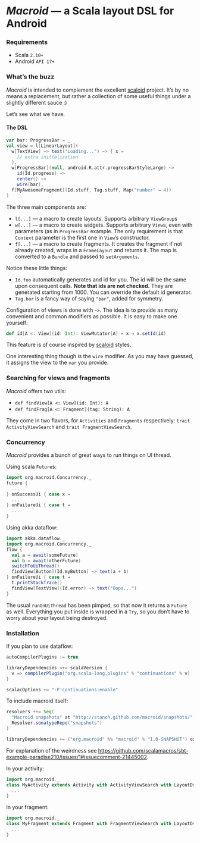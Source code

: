 # *Macroid* — a Scala layout DSL for Android

### Requirements

* Scala ```2.10+```
* Android ```API 17+```

### What’s the buzz

*Macroid* is intended to complement the excellent [scaloid](https://github.com/pocorall/scaloid) project. It’s by no means
a replacement, but rather a collection of some useful things under a slightly different sauce :)

Let’s see what we have.

#### The DSL

```scala
var bar: ProgressBar = _
val view = l[LinearLayout](
  w[TextView] ~> text("Loading...") ~> { x ⇒
    // extra initialization
  },
  w[ProgressBar](null, android.R.attr.progressBarStyleLarge) ~>
    id(Id.progress) ~>
    center() ~>
    wire(bar),
  f[MyAwesomeFragment](Id.stuff, Tag.stuff, Map("number" → 4))
)
```

The three main components are:
* ```l[...]``` — a macro to create layouts. Supports arbitrary ```ViewGroup```s
* ```w[...]``` — a macro to create widgets. Supports arbitrary ```View```s, even with parameters (as in ```ProgressBar``` example. The only requirement is that ```Context``` parameter is the first one in ```View```’s constructor.
* ```f[...]``` — a macro to create fragments. It creates the fragment if not already created, wraps in a ```FrameLayout``` and returns it. The map is converted to a ```Bundle``` and passed to ```setArguments```.

Notice these little things:
* ```Id.foo``` automatically generates and id for you. The id will be the same upon consequent calls. **Note that ids are not checked.** They are generated starting from 1000. You can override the default id generator.
* ```Tag.bar``` is a fancy way of saying ```"bar"```, added for symmetry.

Configuration of views is done with ```~>```. The idea is to provide as many convenient and common modifiers as possible.
It is easy to make one yourself:
```scala
def id[A <: View](id: Int): ViewMutator[A] = x ⇒ x.setId(id)
```
This feature is of course inspired by [scaloid](https://github.com/pocorall/scaloid) styles.

One interesting thing though is the ```wire``` modifier. As you may have guessed, it assigns the view to the ```var``` you provide.

### Searching for views and fragments

*Macroid* offers two utils:
* ```def findView[A <: View](id: Int): A```
* ```def findFrag[A <: Fragment](tag: String): A```

They come in two flavors, for ```Activities``` and ```Fragments``` respectively: ```trait ActivityViewSearch``` and ```trait FragmentViewSearch```.

### Concurrency

*Macroid* provides a bunch of great ways to run things on UI thread.

Using scala ```Future```s:
```scala
import org.macroid.Concurrency._
future {
  ...
} onSuccessUi { case x ⇒
  ...
} onFailureUi { case t ⇒
  ...
}
```

Using akka dataflow:
```scala
import akka.dataflow._
import org.macroid.Concurrency._
flow {
  val a = await(someFuture)
  val b = await(otherFuture)
  switchToUiThread()
  findView[Button](Id.myButton) ~> text(a + b)
} onFailureUi { case t ⇒
  t.printStackTrace()
  findView[TextView](Id.error) ~> text("Oops...")
}
```

The usual ```runOnUiThread``` has been pimped, so that now it returns a ```Future``` as well. Everything you put inside
is wrapped in a ```Try```, so you don’t have to worry about your layout being destroyed.

### Installation

If you plan to use dataflow:
```scala
autoCompilerPlugins := true

libraryDependencies <+= scalaVersion {
  v => compilerPlugin("org.scala-lang.plugins" % "continuations" % v)
}

scalacOptions += "-P:continuations:enable"
```

To include macroid itself:
```scala
resolvers ++= Seq(
  "Macroid snapshots" at "http://stanch.github.com/macroid/snapshots/",
  Resolver.sonatypeRepo("snapshots")
)

libraryDependencies += ("org.macroid" %% "macroid" % "1.0-SNAPSHOT") exclude ("org.scala-lang.macro-paradise", "scala-library")
```
For explanation of the weirdness see https://github.com/scalamacros/sbt-example-paradise210/issues/1#issuecomment-21445002.

In your activity:
```scala
import org.macroid._
class MyActivity extends Activity with ActivityViewSearch with LayoutDsl {
  ...
}
```

In your fragment:
```scala
import org.macroid._
class MyFragment extends Fragment with FragmentViewSearch with LayoutDsl {
  ...
}
```
